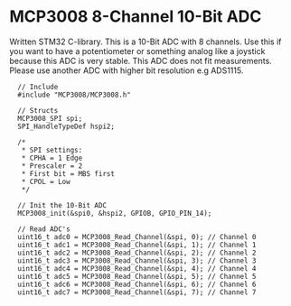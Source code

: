 # MCP3008 8-Channel 10-Bit ADC
Written STM32 C-library. This is a 10-Bit ADC with 8 channels. Use this if you want to have a potentiometer or something analog like a joystick because this ADC is very stable. This ADC does not fit measurements. Please use another ADC with higher bit resolution e.g ADS1115.

```
  // Include
  #include "MCP3008/MCP3008.h"
  
  // Structs
  MCP3008_SPI spi;
  SPI_HandleTypeDef hspi2;
  
  /*
   * SPI settings:
   * CPHA = 1 Edge
   * Prescaler = 2
   * First bit = MBS first
   * CPOL = Low
   */
  
  // Init the 10-Bit ADC
  MCP3008_init(&spi0, &hspi2, GPIOB, GPIO_PIN_14);
  
  // Read ADC's
  uint16_t adc0 = MCP3008_Read_Channel(&spi, 0); // Channel 0
  uint16_t adc1 = MCP3008_Read_Channel(&spi, 1); // Channel 1
  uint16_t adc2 = MCP3008_Read_Channel(&spi, 2); // Channel 2
  uint16_t adc3 = MCP3008_Read_Channel(&spi, 3); // Channel 3
  uint16_t adc4 = MCP3008_Read_Channel(&spi, 4); // Channel 4
  uint16_t adc5 = MCP3008_Read_Channel(&spi, 5); // Channel 5
  uint16_t adc6 = MCP3008_Read_Channel(&spi, 6); // Channel 6
  uint16_t adc7 = MCP3008_Read_Channel(&spi, 7); // Channel 7
```
